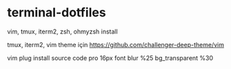 # terminal-dotfiles
vim, tmux, iterm2, zsh, ohmyzsh install

tmux, iterm2, vim theme için 
https://github.com/challenger-deep-theme/vim

vim plug install
source code pro 16px font
blur %25
bg_transparent %30

